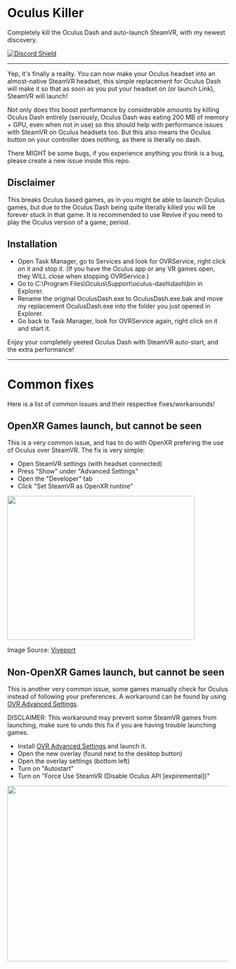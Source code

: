# Oculus Killer
Completely kill the Oculus Dash and auto-launch SteamVR, with my newest discovery.

[![Discord Shield](https://discordapp.com/api/guilds/972139796354973806/widget.png?style=shield)](https://discord.gg/dPsfJhsGwb)

---
Yep, it's finally a reality. You can now make your Oculus headset into an almost-native SteamVR headset, this simple replacement for Oculus Dash will make it so that as soon as you put your headset on (or launch Link), SteamVR will launch!

Not only does this boost performance by considerable amounts by killing Oculus Dash entirely (seriously, Oculus Dash was eating 200 MB of memory + GPU, even when not in use) so this should help with performance issues with SteamVR on Oculus headsets too. But this also means the Oculus button on your controller does nothing, as there is literally no dash.

There MIGHT be some bugs, if you experience anything you think is a bug, please create a new issue inside this repo.

## Disclaimer
This breaks Oculus based games, as in you might be able to launch Oculus games, but due to the Oculus Dash being quite literally killed you will be forever stuck in that game. It is recommended to use Revive if you need to play the Oculus version of a game, period.

## Installation
- Open Task Manager, go to Services and look for OVRService, right click on it and stop it. (If you have the Oculus app or any VR games open, they WILL close when stopping OVRService.)
- Go to C:\Program Files\Oculus\Support\oculus-dash\dash\bin in Explorer.
- Rename the original OculusDash.exe to OculusDash.exe.bak and move my replacement OculusDash.exe into the folder you just opened in Explorer.
- Go back to Task Manager, look for OVRService again, right click on it and start it.

Enjoy your completely yeeted Oculus Dash with SteamVR auto-start, and the extra performance!

---
# Common fixes
Here is a list of common issues and their respective fixes/workarounds!

## OpenXR Games launch, but cannot be seen
This is a very common issue, and has to do with OpenXR prefering the use of Oculus over SteamVR. The fix is very simple:

- Open SteamVR settings (with headset connected)
- Press "Show" under "Advanced Settings"
- Open the "Developer" tab
- Click "Set SteamVR as OpenXR runtine"

<img src="https://service.viveport.com/hc/article_attachments/4423262818317/___2022-01-28___3.09.45.png" width="426" height="328" />

Image Source: [Viveport](https://service.viveport.com/hc/en-us/articles/4423262844813-How-to-setup-correct-OpenXR-runtime)

## Non-OpenXR Games launch, but cannot be seen
This is another very common issue, some games manually check for Oculus instead of following your preferences. A workaround can be found by using [OVR Advanced Settings](https://store.steampowered.com/app/1009850/OVR_Advanced_Settings/).

DISCLAIMER: This workaround may prevent some SteamVR games from launching, make sure to undo this fix if you are having trouble launching games.

- Install [OVR Advanced Settings](https://store.steampowered.com/app/1009850/OVR_Advanced_Settings/) and launch it.
- Open the new overlay (found next to the desktop button)
- Open the overlay settings (bottom left)
- Turn on "Autostart"
- Turn on "Force Use SteamVR (Disable Oculus API [expiremental])"

<img src="https://github.com/UnusualNorm/OculusKiller/blob/main/OVRSettingsFix.png" width="600" height="400" />
